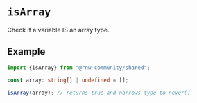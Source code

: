 # `isArray`

Check if a variable IS an array type.

## Example

```ts
import {isArray} from "@rnw-community/shared";

const array: string[] | undefined = [];

isArray(array); // returns true and narrows type to never[]
```
